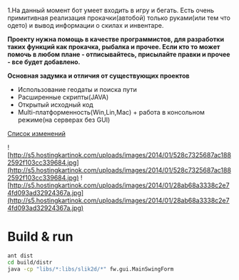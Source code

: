 1.На данный момент бот умеет входить в игру и бегать. 
Есть очень примитивная реализация прокачки(автобой) только руками(или тем что одето) и вывод информации о скилах и инвентаре.

**Проекту нужна помощь в качестве программистов, для разработки таких функций как прокачка, рыбалка и прочее. Если кто то может помочь в любом плане - отписывайтесь, присылайте правки и прочее - все будет добавлено.**

**Основная задумка и отличия от существующих проектов**
  * Использование геодаты и поиска пути
  * Расширенные скрипты(JAVA)
  * Открытый исходный код
  * Multi-платформенность(Win,Lin,Mac) + работа в консольном режиме(на серверах без GUI)

[Список изменений](https://code.google.com/p/l2walker/source/list)

![http://s5.hostingkartinok.com/uploads/images/2014/01/528c7325687ac1882592f103cc339684.jpg](http://s5.hostingkartinok.com/uploads/images/2014/01/528c7325687ac1882592f103cc339684.jpg)
![http://s5.hostingkartinok.com/uploads/images/2014/01/28ab68a3338c2e74fd093ad32924367a.jpg](http://s5.hostingkartinok.com/uploads/images/2014/01/28ab68a3338c2e74fd093ad32924367a.jpg)


# Build & run
```bash
ant dist
cd build/distr
java -cp "libs/*:libs/slik2d/*" fw.gui.MainSwingForm
```
